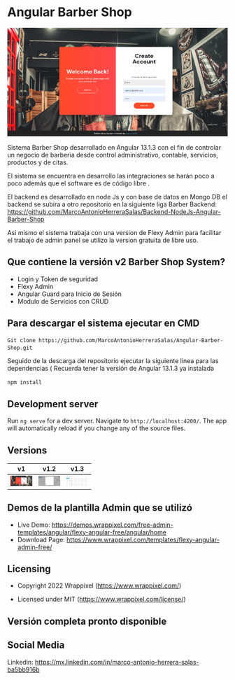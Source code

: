 <!-- ## What's included in MaterialPro Angular 12 Lite [versions 7,8,9, and 10,11] -->

<!-- Heading of Template -->
<h1>
  Angular Barber Shop 
</h1>

<!-- Main image of Template -->
  <img src="./barber.PNG" />


Sistema Barber Shop desarrollado en Angular 13.1.3 con el fin de controlar un negocio de barberia desde 
control administrativo, contable, servicios, productos y de citas. 

El sistema se encuentra en desarrollo las integraciones se harán poco a poco además que el software es de código libre . 

El backend es desarrollado en node Js y con base de datos en Mongo DB el backend se subira a otro repositorio en la siguiente liga Barber Backend: <a href="https://github.com/MarcoAntonioHerreraSalas/Backend-NodeJs-Angular-Barber-Shop">https://github.com/MarcoAntonioHerreraSalas/Backend-NodeJs-Angular-Barber-Shop </a>

Asi mismo el sistema trabaja con una version de Flexy Admin para facilitar el trabajo de admin panel se utilizo la version gratuita de libre uso.


## Que contiene la versión v2 Barber Shop System?


<ul>
<li>Login y Token de seguridad</li>
<li>Flexy Admin </li>
<li>Angular Guard para Inicio de Sesión</li>
<li>Modulo de Servicios con CRUD</li>
</ul>


## Para descargar el sistema ejecutar en CMD 

`Git clone https://github.com/MarcoAntonioHerreraSalas/Angular-Barber-Shop.git `

Seguido de la descarga del repositorio ejecutar la siguiente línea para las dependencias ( Recuerda tener
la versión de Angular 13.1.3 ya instalada

`npm install`

## Development server

Run `ng serve` for a dev server. Navigate to `http://localhost:4200/`. The app will automatically reload if you change any of the source files.


<!-- Versions of Template -->
<h2><a id="user-content-versions" class="anchor" aria-hidden="true" href="#versions"></a>Versions</h2>
<table>
  <thead>
    <tr>
      <th>v1</th>
      <th>v1.2</th>
      <th>v1.3</th>
    </tr>
  </thead>
  <tbody>
    <tr>
      <td>
          <img src="./barber.PNG" alt="Barber" style="max-width:50px;">
      </td>
      <td>
          <img src="./barber2.PNG" alt="Barber" style="max-width:50px;">
      </td>
      <td>
          <img src="./barber3.PNG" alt="Barber" style="max-width:50px;">
      </td>
    </tr>
  </tbody>
</table>

<!-- Resources of Template -->
<h2>Demos de la plantilla Admin que se utilizó</h2>
<ul>
<li>  
  Live Demo: <a href="https://demos.wrappixel.com/free-admin-templates/angular/flexy-angular-free/angular/ home" target="_blank" >https://demos.wrappixel.com/free-admin-templates/angular/flexy-angular-free/angular/home</a>
</li>
<li>
    Download Page: <a href="https://www.wrappixel.com/templates/flexy-angular-admin-free/" rel="nofollow">
  https://www.wrappixel.com/templates/flexy-angular-admin-free/</a>
</li>
</ul>

<!-- Licensing of Template -->
<h2>Licensing</h2>
<ul>
  <li>
    <p>Copyright 2022 Wrappixel (<a href="https://www.wrappixel.com/" rel="nofollow">https://www.wrappixel.com/</a>)</p>
  </li>
  <li>
    <p>Licensed under MIT (<a href="https://www.wrappixel.com/license/">https://www.wrappixel.com/license/</a>)</p>
  </li>
</ul>


<!-- ## License -->

<!-- MaterialPro Angular 12 Lite Template is released under MIT license. MaterialPro Angular Lite is Free angular 12 template designed and developed by WrapPixel. Please feel free to download it and use it for your personal as well as commercial projects. Also do not forgot to share it with your friends and colleagues. -->

## Versión completa pronto disponible

<!-- Social Media of Wrappixel -->
<h2>Social Media</h2>
<p>Linkedin: <a href="https://mx.linkedin.com/in/marco-antonio-herrera-salas-ba5bb916b">https://mx.linkedin.com/in/marco-antonio-herrera-salas-ba5bb916b</a></p>
